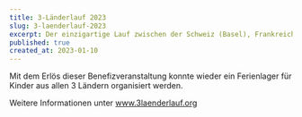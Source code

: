 ```yaml
---
title: 3-Länderlauf 2023
slug: 3-laenderlauf-2023
excerpt: Der einzigartige Lauf zwischen der Schweiz (Basel), Frankreich (St.Louis, Huningue) und Deutschland (Weil am Rhein).  Lions Clubs aus Südbaden, dem Süd-Elsass und der Nordwest-Schweiz haben auch dieses Jahr das Patronat übernommen und sie haben für das Catering auf dem Marktplatz in Basel gesorgt.
published: true
created_at: 2023-01-10
---
```


Mit dem Erlös dieser Benefizveranstaltung konnte wieder ein Ferienlager für Kinder aus allen 3 Ländern organisiert werden.

Weitere Informationen unter www.3laenderlauf.org
